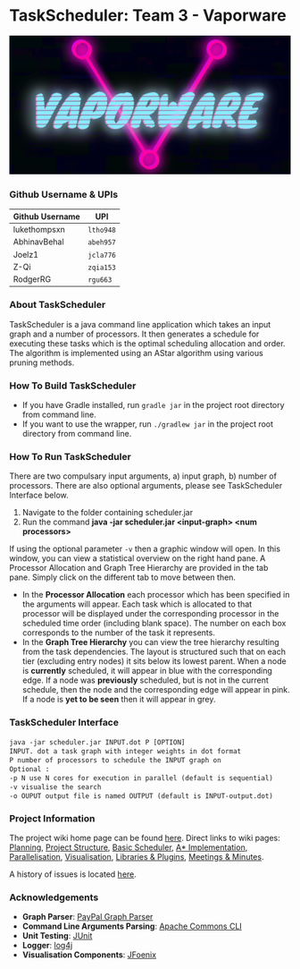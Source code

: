 # TaskScheduler: Team 3 - Vaporware

![Vaporware](https://github.com/lukethompsxn/TaskScheduler/blob/master/res/misc/Vaporware.png "Vaporware")

### Github Username & UPIs

| Github Username | UPI       |
| --------------- | --------- |
| lukethompsxn    | `ltho948` |
| AbhinavBehal    | `abeh957` |
| Joelz1          | `jcla776` |
| Z-Qi            | `zqia153` |
| RodgerRG        | `rgu663`  |


### About TaskScheduler
TaskScheduler is a java command line application which takes an input graph and a number of processors. It then generates a schedule for executing these tasks which is the optimal scheduling allocation and order. The algorithm is implemented using an AStar algorithm using various pruning methods.

### How To Build TaskScheduler
- If you have Gradle installed, run `gradle jar` in the project root directory from command line.
- If you want to use the wrapper, run `./gradlew jar` in the project root directory from command line.

### How To Run TaskScheduler
There are two compulsary input arguments, a) input graph, b) number of processors. There are also optional arguments, please see TaskScheduler Interface below.

1) Navigate to the folder containing scheduler.jar
2) Run the command **java -jar scheduler.jar \<input-graph\> \<num processors\>**

If using the optional parameter `-v` then a graphic window will open. In this window, you can view a statistical overview on the right hand pane. A Processor Allocation and Graph Tree Hierarchy are provided in the tab pane. Simply click on the different tab to move between then.
- In the **Processor Allocation** each processor which has been specified in the arguments will appear. Each task which is allocated to that processor will be displayed under the corresponding processor in the scheduled time order (including blank space). The number on each box corresponds to the number of the task it represents.
- In the **Graph Tree Hierarchy** you can view the tree hierarchy resulting from the task dependencies. The layout is structured such that on each tier (excluding entry nodes) it sits below its lowest parent. When a node is **currently** scheduled, it will appear in blue with the corresponding edge. If a node was **previously** scheduled, but is not in the current schedule, then the node and the corresponding edge will appear in pink. If a node is **yet to be seen** then it will appear in grey.


### TaskScheduler Interface
```
java -jar scheduler.jar INPUT.dot P [OPTION]
INPUT. dot a task graph with integer weights in dot format
P number of processors to schedule the INPUT graph on
Optional :
-p N use N cores for execution in parallel (default is sequential)
-v visualise the search
-o OUPUT output file is named OUTPUT (default is INPUT-output.dot)
```

### Project Information
The project wiki home page can be found [here](https://github.com/lukethompsxn/TaskScheduler/wiki). Direct links to wiki pages: [Planning](https://github.com/lukethompsxn/TaskScheduler/wiki/Planning), [Project Structure](https://github.com/lukethompsxn/TaskScheduler/wiki/Project-Structure), [Basic Scheduler](https://github.com/lukethompsxn/TaskScheduler/wiki/Basic-Scheduler), [A* Implementation](https://github.com/lukethompsxn/TaskScheduler/wiki/A*-Implementation), [Parallelisation](https://github.com/lukethompsxn/TaskScheduler/wiki/Parallelisation), [Visualisation](https://github.com/lukethompsxn/TaskScheduler/wiki/Visualisation), [Libraries & Plugins](https://github.com/lukethompsxn/TaskScheduler/wiki/Libraries-&-Plugins), [Meetings & Minutes](https://github.com/lukethompsxn/TaskScheduler/wiki/Meetings-&-Minutes).

A history of issues is located [here](https://github.com/lukethompsxn/TaskScheduler/issues?utf8=%E2%9C%93&q=).


### Acknowledgements
- **Graph Parser**: [PayPal Graph Parser](https://github.com/paypal/digraph-parser)
- **Command Line Arguments Parsing**: [Apache Commons CLI](https://commons.apache.org/proper/commons-cli/)
- **Unit Testing**: [JUnit](https://junit.org/)
- **Logger**: [log4j](https://logging.apache.org/log4j/)
- **Visualisation Components**: [JFoenix](http://www.jfoenix.com/)
